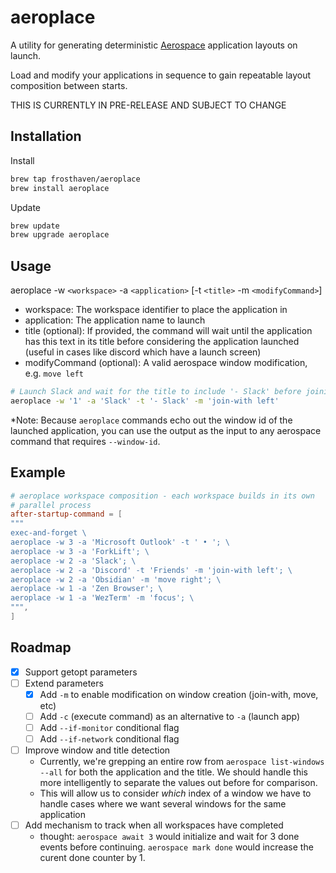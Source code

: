 # aeroplace

A utility for generating deterministic [Aerospace](https://github.com/nikitabobko/AeroSpace)
application layouts on launch.

Load and modify your applications in sequence to gain repeatable layout composition between starts.

THIS IS CURRENTLY IN PRE-RELEASE AND SUBJECT TO CHANGE

## Installation

Install
```bash
brew tap frosthaven/aeroplace
brew install aeroplace
```

Update
```bash
brew update
brew upgrade aeroplace
```

## Usage

aeroplace -w `<workspace>` -a `<application>` [-t `<title>` -m `<modifyCommand>`]

- workspace: The workspace identifier to place the application in
- application: The application name to launch
- title (optional): If provided, the command will wait until the application has
    this text in its title before considering the application launched (useful
    in cases like discord which have a launch screen)
- modifyCommand (optional): A valid aerospace window modification, e.g. `move left`

```bash
# Launch Slack and wait for the title to include '- Slack' before joining it left
aeroplace -w '1' -a 'Slack' -t '- Slack' -m 'join-with left'
```

*Note: Because `aeroplace` commands echo out the window id of the launched
application, you can use the output as the input to any aerospace command that
requires `--window-id`.

## Example

```toml
# aeroplace workspace composition - each workspace builds in its own
# parallel process
after-startup-command = [
"""
exec-and-forget \
aeroplace -w 3 -a 'Microsoft Outlook' -t ' • '; \
aeroplace -w 3 -a 'ForkLift'; \
aeroplace -w 2 -a 'Slack'; \
aeroplace -w 2 -a 'Discord' -t 'Friends' -m 'join-with left'; \
aeroplace -w 2 -a 'Obsidian' -m 'move right'; \
aeroplace -w 1 -a 'Zen Browser'; \
aeroplace -w 1 -a 'WezTerm' -m 'focus'; \
""",
]
```

## Roadmap

- [x] Support getopt parameters
- [ ] Extend parameters
    - [x] Add `-m` to enable modification on window creation (join-with, move, etc)
    - [ ] Add `-c` (execute command) as an alternative to `-a` (launch app)
    - [ ] Add `--if-monitor` conditional flag
    - [ ] Add `--if-network` conditional flag
- [ ] Improve window and title detection
    - Currently, we're grepping an entire row from `aerospace list-windows --all` for both the application and the title. We should handle this more intelligently to separate the values out before for comparison.
    - This will allow us to consider *which* index of a window we have to handle cases where we want several windows for the same application
- [ ] Add mechanism to track when all workspaces have completed
    - thought: `aerospace await 3` would initialize and wait for 3 done events before continuing. `aerospace mark done` would increase the curent done counter by 1.
